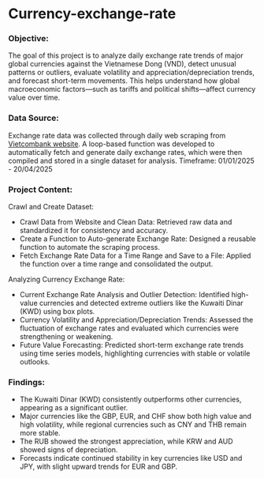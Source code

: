 # Currency-exchange-rate
### Objective:
The goal of this project is to analyze daily exchange rate trends of major global currencies against the Vietnamese Dong (VND), detect unusual patterns or outliers, evaluate volatility and appreciation/depreciation trends, and forecast short-term movements. This helps understand how global macroeconomic factors—such as tariffs and political shifts—affect currency value over time.

### Data Source:
Exchange rate data was collected through daily web scraping from [Vietcombank website](https://www.vietcombank.com.vn/vi-VN/KHCN/Cong-cu-Tien-ich/Ty-gia). A loop-based function was developed to automatically fetch and generate daily exchange rates, which were then compiled and stored in a single dataset for analysis. Timeframe: 01/01/2025 - 20/04/2025

### Project Content:
Crawl and Create Dataset:
- Crawl Data from Website and Clean Data: Retrieved raw data and standardized it for consistency and accuracy.
- Create a Function to Auto-generate Exchange Rate: Designed a reusable function to automate the scraping process.
- Fetch Exchange Rate Data for a Time Range and Save to a File: Applied the function over a time range and consolidated the output.

Analyzing Currency Exchange Rate:
- Current Exchange Rate Analysis and Outlier Detection: Identified high-value currencies and detected extreme outliers like the Kuwaiti Dinar (KWD) using box plots.
- Currency Volatility and Appreciation/Depreciation Trends: Assessed the fluctuation of exchange rates and evaluated which currencies were strengthening or weakening.
- Future Value Forecasting: Predicted short-term exchange rate trends using time series models, highlighting currencies with stable or volatile outlooks.

### Findings:
- The Kuwaiti Dinar (KWD) consistently outperforms other currencies, appearing as a significant outlier.
- Major currencies like the GBP, EUR, and CHF show both high value and high volatility, while regional currencies such as CNY and THB remain more stable.
- The RUB showed the strongest appreciation, while KRW and AUD showed signs of depreciation.
- Forecasts indicate continued stability in key currencies like USD and JPY, with slight upward trends for EUR and GBP.
